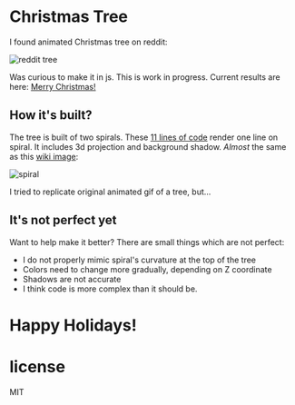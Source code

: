 Christmas Tree
===============

I found animated Christmas tree on reddit:

![reddit tree](http://i.imgur.com/Fy4S1jR.gif)

Was curious to make it in js. This is work in progress. Current results are here: [Merry Christmas!](http://anvaka.github.io/atree/)

How it's built?
---------------
The tree is built of two spirals. These [11 lines of code](https://github.com/anvaka/atree/blob/2937249242a0204929aca45cdb8b937cfb5af3e5/index.js#L86-L97) render one line on spiral. It includes 3d projection and background shadow. _Almost_ the same as this [wiki image](http://en.wikipedia.org/wiki/File:ComplexSinInATimeAxe.gif):

![spiral](http://upload.wikimedia.org/wikipedia/commons/a/a5/ComplexSinInATimeAxe.gif)

I tried to replicate original animated gif of a tree, but...

It's not perfect yet
--------------------
Want to help make it better? There are small things which are not perfect:

* I do not properly mimic spiral's curvature at the top of the tree
* Colors need to change more gradually, depending on Z coordinate
* Shadows are not accurate
* I think code is more complex than it should be.

# Happy Holidays!

# license

MIT
